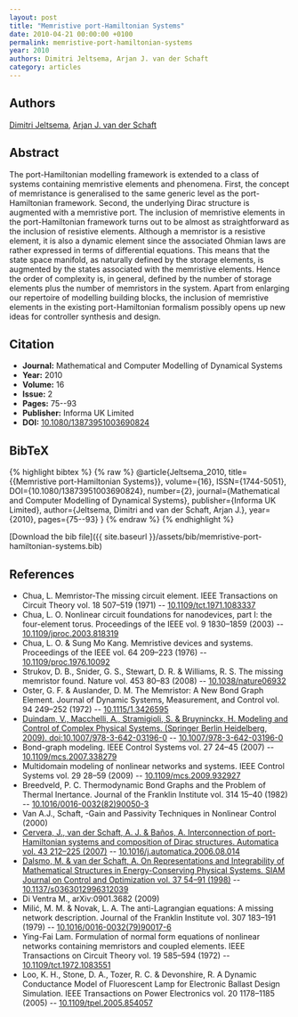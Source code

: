 ```yaml
---
layout: post
title: "Memristive port-Hamiltonian Systems"
date: 2010-04-21 00:00:00 +0100
permalink: memristive-port-hamiltonian-systems
year: 2010
authors: Dimitri Jeltsema, Arjan J. van der Schaft
category: articles
---
```

 
## Authors
[Dimitri Jeltsema](authors/dimitri-jeltsema), [Arjan J. van der Schaft](authors/arjan-van-der-schaft)
 
## Abstract
The port-Hamiltonian modelling framework is extended to a class of systems containing memristive elements and phenomena. First, the concept of memristance is generalised to the same generic level as the port-Hamiltonian framework. Second, the underlying Dirac structure is augmented with a memristive port. The inclusion of memristive elements in the port-Hamiltonian framework turns out to be almost as straightforward as the inclusion of resistive elements. Although a memristor is a resistive element, it is also a dynamic element since the associated Ohmian laws are rather expressed in terms of differential equations. This means that the state space manifold, as naturally defined by the storage elements, is augmented by the states associated with the memristive elements. Hence the order of complexity is, in general, defined by the number of storage elements plus the number of memristors in the system. Apart from enlarging our repertoire of modelling building blocks, the inclusion of memristive elements in the existing port-Hamiltonian formalism possibly opens up new ideas for controller synthesis and design.
 
## Citation
- **Journal:** Mathematical and Computer Modelling of Dynamical Systems
- **Year:** 2010
- **Volume:** 16
- **Issue:** 2
- **Pages:** 75--93
- **Publisher:** Informa UK Limited
- **DOI:** [10.1080/13873951003690824](https://doi.org/10.1080/13873951003690824)
 
## BibTeX
{% highlight bibtex %}
{% raw %}
@article{Jeltsema_2010,
  title={{Memristive port-Hamiltonian Systems}},
  volume={16},
  ISSN={1744-5051},
  DOI={10.1080/13873951003690824},
  number={2},
  journal={Mathematical and Computer Modelling of Dynamical Systems},
  publisher={Informa UK Limited},
  author={Jeltsema, Dimitri and van der Schaft, Arjan J.},
  year={2010},
  pages={75--93}
}
{% endraw %}
{% endhighlight %}
 
[Download the bib file]({{ site.baseurl }}/assets/bib/memristive-port-hamiltonian-systems.bib)
 
## References
- Chua, L. Memristor-The missing circuit element. IEEE Transactions on Circuit Theory vol. 18 507–519 (1971) -- [10.1109/tct.1971.1083337](https://doi.org/10.1109/tct.1971.1083337)
- Chua, L. O. Nonlinear circuit foundations for nanodevices, part I: the four-element torus. Proceedings of the IEEE vol. 9 1830–1859 (2003) -- [10.1109/jproc.2003.818319](https://doi.org/10.1109/jproc.2003.818319)
- Chua, L. O. & Sung Mo Kang. Memristive devices and systems. Proceedings of the IEEE vol. 64 209–223 (1976) -- [10.1109/proc.1976.10092](https://doi.org/10.1109/proc.1976.10092)
- Strukov, D. B., Snider, G. S., Stewart, D. R. & Williams, R. S. The missing memristor found. Nature vol. 453 80–83 (2008) -- [10.1038/nature06932](https://doi.org/10.1038/nature06932)
- Oster, G. F. & Auslander, D. M. The Memristor: A New Bond Graph Element. Journal of Dynamic Systems, Measurement, and Control vol. 94 249–252 (1972) -- [10.1115/1.3426595](https://doi.org/10.1115/1.3426595)
- [Duindam, V., Macchelli, A., Stramigioli, S. & Bruyninckx, H. Modeling and Control of Complex Physical Systems. (Springer Berlin Heidelberg, 2009). doi:10.1007/978-3-642-03196-0](modeling-and-control-of-complex-physical-systems) -- [10.1007/978-3-642-03196-0](https://doi.org/10.1007/978-3-642-03196-0)
- Bond-graph modeling. IEEE Control Systems vol. 27 24–45 (2007) -- [10.1109/mcs.2007.338279](https://doi.org/10.1109/mcs.2007.338279)
- Multidomain modeling of nonlinear networks and systems. IEEE Control Systems vol. 29 28–59 (2009) -- [10.1109/mcs.2009.932927](https://doi.org/10.1109/mcs.2009.932927)
- Breedveld, P. C. Thermodynamic Bond Graphs and the Problem of Thermal Inertance. Journal of the Franklin Institute vol. 314 15–40 (1982) -- [10.1016/0016-0032(82)90050-3](https://doi.org/10.1016/0016-0032(82)90050-3)
- Van A.J., Schaft, -Gain and Passivity Techniques in Nonlinear Control (2000)
- [Cervera, J., van der Schaft, A. J. & Baños, A. Interconnection of port-Hamiltonian systems and composition of Dirac structures. Automatica vol. 43 212–225 (2007)](interconnection-of-port-hamiltonian-systems-and-composition-of-dirac-structures) -- [10.1016/j.automatica.2006.08.014](https://doi.org/10.1016/j.automatica.2006.08.014)
- [Dalsmo, M. & van der Schaft, A. On Representations and Integrability of Mathematical Structures in Energy-Conserving Physical Systems. SIAM Journal on Control and Optimization vol. 37 54–91 (1998)](on-representations-and-integrability-of-mathematical-structures-in-energy-conserving-physical-systems) -- [10.1137/s0363012996312039](https://doi.org/10.1137/s0363012996312039)
- Di Ventra M., arXiv:0901.3682 (2009)
- Milić, M. M. & Novak, L. A. The anti-Lagrangian equations: A missing network description. Journal of the Franklin Institute vol. 307 183–191 (1979) -- [10.1016/0016-0032(79)90017-6](https://doi.org/10.1016/0016-0032(79)90017-6)
- Ying-Fai Lam. Formulation of normal form equations of nonlinear networks containing memristors and coupled elements. IEEE Transactions on Circuit Theory vol. 19 585–594 (1972) -- [10.1109/tct.1972.1083551](https://doi.org/10.1109/tct.1972.1083551)
- Loo, K. H., Stone, D. A., Tozer, R. C. & Devonshire, R. A Dynamic Conductance Model of Fluorescent Lamp for Electronic Ballast Design Simulation. IEEE Transactions on Power Electronics vol. 20 1178–1185 (2005) -- [10.1109/tpel.2005.854057](https://doi.org/10.1109/tpel.2005.854057)

